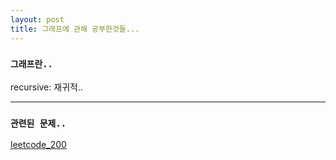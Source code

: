 ```yaml
---
layout: post
title: 그래프에 관해 공부한것들...
---
```


### `그래프란..`
recursive: 재귀적..


* * *
### `관련된 문제..`

[leetcode_200](https://leetcode.com/problems/number-of-islands/)
